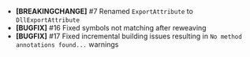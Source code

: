 <!-- markdownlint-disable MD041 -->
* **[BREAKINGCHANGE]** #7 Renamed `ExportAttribute` to `DllExportAttribute`
* **[BUGFIX]** #16 Fixed symbols not matching after reweaving
* **[BUGFIX]** #17 Fixed incremental building issues resulting in `No method annotations found...` warnings